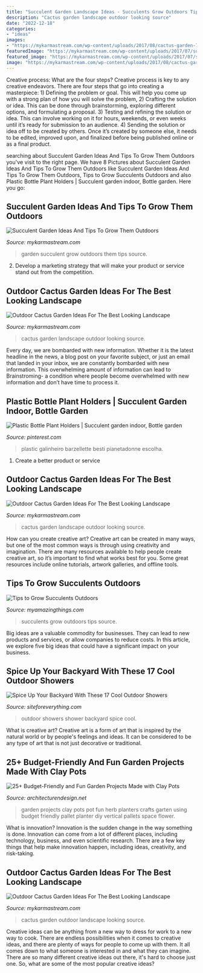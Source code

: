 ```yaml
---
title: "Succulent Garden Landscape Ideas - Succulents Grow Outdoors Tips Source"
description: "Cactus garden landscape outdoor looking source"
date: "2022-12-18"
categories:
- "ideas"
images:
- "https://mykarmastream.com/wp-content/uploads/2017/08/cactus-garden-7.jpg"
featuredImage: "https://mykarmastream.com/wp-content/uploads/2017/07/succulent-garden-2-535x797.jpg"
featured_image: "https://mykarmastream.com/wp-content/uploads/2017/07/succulent-garden-2-535x797.jpg"
image: "https://mykarmastream.com/wp-content/uploads/2017/08/cactus-garden-10.jpeg"
---
```



Creative process: What are the four steps?
Creative process is key to any creative endeavors. There are four steps that go into creating a masterpiece: 1) Defining the problem or goal. This will help you come up with a strong plan of how you will solve the problem, 2) Crafting the solution or idea. This can be done through brainstorming, exploring different options, and formulating a proposal. 3) Testing and refining the solution or idea. This can involve working on it for hours, weekends, or even weeks until it’s ready for submission to an audience. 4) Sending the solution or idea off to be created by others. Once it’s created by someone else, it needs to be edited, improved upon, and finalized before being published online or as a final product.

	

		
searching about Succulent Garden Ideas And Tips To Grow Them Outdoors you've visit to the right page. We have 8 Pictures about Succulent Garden Ideas And Tips To Grow Them Outdoors like Succulent Garden Ideas And Tips To Grow Them Outdoors, Tips to Grow Succulents Outdoors and also Plastic Bottle Plant Holders | Succulent garden indoor, Bottle garden. Here you go:
		
    
## Succulent Garden Ideas And Tips To Grow Them Outdoors

<img loading=lazy src="https://mykarmastream.com/wp-content/uploads/2017/07/succulent-garden-2-535x797.jpg" onerror="this.onerror=null;this.src='https://tse1.mm.bing.net/th?id=OIP.awG5VHssw-IlE9Mp2QGkBwHaLC&amp;pid=15.1';" alt="Succulent Garden Ideas And Tips To Grow Them Outdoors">

_Source: mykarmastream.com_

>garden succulent grow outdoors them tips source. 

	

2. Develop a marketing strategy that will make your product or service stand out from the competition.

    
## Outdoor Cactus Garden Ideas For The Best Looking Landscape

<img loading=lazy src="https://mykarmastream.com/wp-content/uploads/2017/08/cactus-garden-4.jpg" onerror="this.onerror=null;this.src='https://tse3.mm.bing.net/th?id=OIP.FoK5v6g5xpkdMWbemUcHagHaJ4&amp;pid=15.1';" alt="Outdoor Cactus Garden Ideas For The Best Looking Landscape">

_Source: mykarmastream.com_

>cactus garden landscape outdoor looking source. 

	

Every day, we are bombarded with new information. Whether it is the latest headline in the news, a blog post on your favorite subject, or just an email that landed in your inbox, we are constantly bombarded with new information. This overwhelming amount of information can lead to Brainstroming- a condition where people become overwhelmed with new information and don’t have time to process it.

    
## Plastic Bottle Plant Holders | Succulent Garden Indoor, Bottle Garden

<img loading=lazy src="https://i.pinimg.com/736x/e1/13/0c/e1130ccfd6f29924d4f130b9ec00f82c.jpg" onerror="this.onerror=null;this.src='https://tse4.mm.bing.net/th?id=OIP.yxQemrxDALZ0cB2alru9bQHaKq&amp;pid=15.1';" alt="Plastic Bottle Plant Holders | Succulent garden indoor, Bottle garden">

_Source: pinterest.com_

>plastic galinheiro barzellette besti pianetadonne escolha. 

	

1. Create a better product or service 

    
## Outdoor Cactus Garden Ideas For The Best Looking Landscape

<img loading=lazy src="https://mykarmastream.com/wp-content/uploads/2017/08/cactus-garden-10.jpeg" onerror="this.onerror=null;this.src='https://tse4.mm.bing.net/th?id=OIP.6nNeH__ofZESUzctsTT2WAHaLH&amp;pid=15.1';" alt="Outdoor Cactus Garden Ideas For The Best Looking Landscape">

_Source: mykarmastream.com_

>cactus garden landscape outdoor looking source. 

	

How can you create creative art?
Creative art can be created in many ways, but one of the most common ways is through using creativity and imagination. There are many resources available to help people create creative art, so it’s important to find what works best for you. Some great resources include online tutorials, artwork galleries, and offline tools.

    
## Tips To Grow Succulents Outdoors

<img loading=lazy src="http://myamazingthings.com/wp-content/uploads/2017/05/garden1-1.jpg" onerror="this.onerror=null;this.src='https://tse3.mm.bing.net/th?id=OIP.iWvZKCTMc6Bwmb2YDzAD9QHaLB&amp;pid=15.1';" alt="Tips to Grow Succulents Outdoors">

_Source: myamazingthings.com_

>succulents grow outdoors tips source. 

	

Big ideas are a valuable commodity for businesses. They can lead to new products and services, or allow companies to reduce costs. In this article, we explore five big ideas that could have a significant impact on your business.

    
## Spice Up Your Backyard With These 17 Cool Outdoor Showers

<img loading=lazy src="http://siteforeverything.com/wp-content/uploads/2016/04/Outdoor-Shower-9.jpg" onerror="this.onerror=null;this.src='https://tse2.mm.bing.net/th?id=OIP.0eXLz_6_uZ-mY6nXD-YILAHaJ4&amp;pid=15.1';" alt="Spice Up Your Backyard With These 17 Cool Outdoor Showers">

_Source: siteforeverything.com_

>outdoor showers shower backyard spice cool. 

	

What is creative art?
Creative art is a form of art that is inspired by the natural world or by people's feelings and ideas. It can be considered to be any type of art that is not just decorative or traditional.

    
## 25+ Budget-Friendly And Fun Garden Projects Made With Clay Pots

<img loading=lazy src="http://cdn.architecturendesign.net/wp-content/uploads/2015/05/AD-Clay-Pot-Garden-Projects-7.jpg" onerror="this.onerror=null;this.src='https://tse1.mm.bing.net/th?id=OIP.QHXbs66Sf0TrfpjAuFzjbgHaLG&amp;pid=15.1';" alt="25+ Budget-Friendly and Fun Garden Projects Made with Clay Pots">

_Source: architecturendesign.net_

>garden projects clay pots pot fun herb planters crafts garten using budget friendly pallet planter diy vertical pallets space flower. 

	

What is innovation?
Innovation is the sudden change in the way something is done. Innovation can come from a lot of different places, including technology, business, and even scientific research. There are a few key things that help make innovation happen, including ideas, creativity, and risk-taking.

    
## Outdoor Cactus Garden Ideas For The Best Looking Landscape

<img loading=lazy src="https://mykarmastream.com/wp-content/uploads/2017/08/cactus-garden-7.jpg" onerror="this.onerror=null;this.src='https://tse4.mm.bing.net/th?id=OIP.D9yaS9qs2KU_zuZini5ZXAHaK6&amp;pid=15.1';" alt="Outdoor Cactus Garden Ideas For The Best Looking Landscape">

_Source: mykarmastream.com_

>cactus garden outdoor landscape looking source. 

	

Creative ideas can be anything from a new way to dress for work to a new way to cook. There are endless possibilities when it comes to creative ideas, and there are plenty of ways for people to come up with them. It all comes down to what someone is interested in and what they can imagine. There are so many different creative ideas out there, it's hard to choose just one. So, what are some of the most popular creative ideas?

